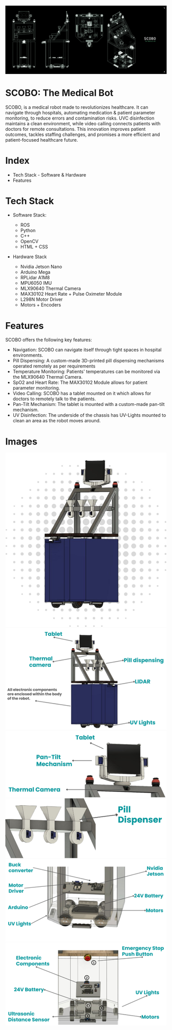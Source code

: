 ![img src]( https://github.com/AiryAir/scobo/blob/main/images/Scobo_NoName.png )
# SCOBO: The Medical Bot
SCOBO, is a medical robot made to revolutionizes healthcare. It can navigate through hospitals, automating medication & patient parameter monitoring, to reduce errors and contamination risks. 
UVC disinfection maintains a clean environment, while video calling connects patients with doctors for remote consultations. This innovation improves patient outcomes, tackles staffing challenges, and  promises a more efficient and patient-focused healthcare future.

# Index
* Tech Stack - Software & Hardware
* Features

# Tech Stack

* Software Stack:
    * ROS
    * Python
    * C++
    * OpenCV
    * HTML + CSS

* Hardware Stack
    * Nvidia Jetson Nano
    * Arduino Mega
    * RPLidar A1M8
    * MPU6050 IMU
    * MLX90640 Thermal Camera
    * MAX30102 Heart Rate + Pulse Oximeter Module
    * L298N Motor Driver
    * Motors + Encoders

# Features
SCOBO offers the following key features:

* Navigation: SCOBO can navigate itself through tight spaces in hospital environments.
* Pill Dispensing: A custom-made 3D-printed pill dispensing mechanisms operated remotely as per requirements
* Temperature Monitoring: Patients' temperatures can be monitored via the MLX90640 Thermal Camera.
* SpO2 and Heart Rate: The MAX30102 Module allows for patient parameter monitoring.
* Video Calling: SCOBO has a tablet mounted on it which allows for doctors to remotely talk to the patients.
* Pan-Tilt Mechanism: The tablet is mounted with a custom-made pan-tilt mechanism.
* UV Disinfection: The underside of the chassis has UV-Lights mounted to clean an area as the robot moves around.
  
# Images

![img src]( https://github.com/AiryAir/scobo/blob/main/images/full_unlabeled.jpg )
![img src]( https://github.com/AiryAir/scobo/blob/main/images/full_labeled.jpg )
![img src]( https://github.com/AiryAir/scobo/blob/main/images/pan_tilt.jpg )
![img src]( https://github.com/AiryAir/scobo/blob/main/images/pill_disp.jpg )
![img src]( https://github.com/AiryAir/scobo/blob/main/images/side_elec.jpg )
![img src]( https://github.com/AiryAir/scobo/blob/main/images/back_elec.jpg )
